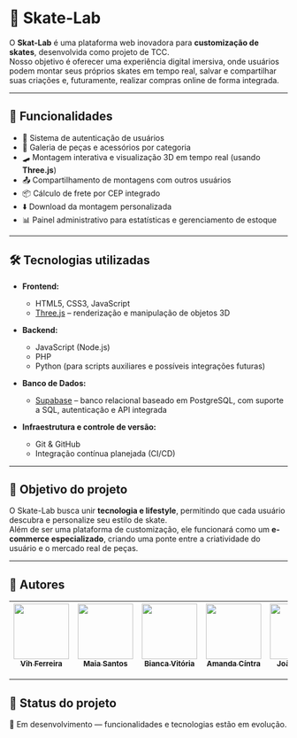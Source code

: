 # 🎨 Skate-Lab  

O **Skat-Lab** é uma plataforma web inovadora para **customização de skates**, desenvolvida como projeto de TCC.  
Nosso objetivo é oferecer uma experiência digital imersiva, onde usuários podem montar seus próprios skates em tempo real, salvar e compartilhar suas criações e, futuramente, realizar compras online de forma integrada.  

---

## 🚀 Funcionalidades
- 🔑 Sistema de autenticação de usuários  
- 🛒 Galeria de peças e acessórios por categoria  
- 🛹 Montagem interativa e visualização 3D em tempo real (usando **Three.js**)  
- 📤 Compartilhamento de montagens com outros usuários  
- 📦 Cálculo de frete por CEP integrado  
- ⬇️ Download da montagem personalizada  
- 📊 Painel administrativo para estatísticas e gerenciamento de estoque  

---

## 🛠️ Tecnologias utilizadas
- **Frontend:**  
  - HTML5, CSS3, JavaScript  
  - [Three.js](https://threejs.org/) – renderização e manipulação de objetos 3D  

- **Backend:**  
  - JavaScript (Node.js)
  - PHP
  - Python (para scripts auxiliares e possíveis integrações futuras)  

- **Banco de Dados:**  
  - [Supabase](https://supabase.com/) – banco relacional baseado em PostgreSQL, com suporte a SQL, autenticação e API integrada  

- **Infraestrutura e controle de versão:**  
  - Git & GitHub  
  - Integração contínua planejada (CI/CD)  

---

## 🌟 Objetivo do projeto
O Skate-Lab busca unir **tecnologia e lifestyle**, permitindo que cada usuário descubra e personalize seu estilo de skate.  
Além de ser uma plataforma de customização, ele funcionará como um **e-commerce especializado**, criando uma ponte entre a criatividade do usuário e o mercado real de peças.  

---

## 👥 Autores


| [<img src="https://github.com/ferreiravih.png" width="100px;"/><br><sub>Vih Ferreira</sub>](https://github.com/ferreiravih) | [<img src="https://github.com/maiasantoss.png" width="100px;"/><br><sub>Maia Santos</sub>](https://github.com/maiasantoss.) | [<img src="https://github.com/biancadevlogs.png" width="100px;"/><br><sub>Bianca Vitória</sub>](https://github.com/biancadevlogs) | [<img src="https://github.com/usuario3.png" width="100px;"/><br><sub>Amanda Cíntra</sub>](https://github.com/usuario3) | [<img src="https://github.com/usuario4.png" width="100px;"/><br><sub>João Victor</sub>](https://github.com/usuario4) | [<img src="https://github.com/usuario5.png" width="100px;"/><br><sub>José Ricardo</sub>](https://github.com/usuario5) |
| :---: | :---: | :---: | :---: | :---: | :---: |



---

## 📌 Status do projeto
🚧 Em desenvolvimento — funcionalidades e tecnologias estão em evolução.  
